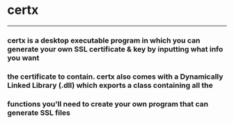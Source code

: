 # certx   
***  
### certx is a desktop executable program in which you can generate your own SSL certificate & key by inputting what info you want
### the certificate to contain. certx also comes with a Dynamically Linked Library (.dll) which exports a class containing all the
### functions you'll need to create your own program that can generate SSL files
